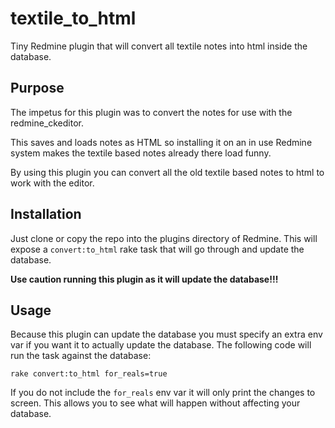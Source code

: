 # textile_to_html

Tiny Redmine plugin that will convert all textile notes into html inside the database.

## Purpose

The impetus for this plugin was to convert the notes for use with the redmine_ckeditor.

This saves and loads notes as HTML so installing it on an in use Redmine system makes the textile based notes already there load funny.

By using this plugin you can convert all the old textile based notes to html to work with the editor.

## Installation

Just clone or copy the repo into the plugins directory of Redmine. This will expose a `convert:to_html` rake task that will go through and update the database.

**Use caution running this plugin as it will update the database!!!**

## Usage

Because this plugin can update the database you must specify an extra env var if you want it to actually update the database. The following code will run the task against the database:

    rake convert:to_html for_reals=true
    
If you do not include the `for_reals` env var it will only print the changes to screen. This allows you to see what will happen without affecting your database.
